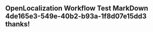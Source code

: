 <properties
ms.topic="hero-topic"
ms.test1="hero-topic"
ms.test2="test"/>

## OpenLocalization Workflow Test MarkDown 4de165e3-549e-40b2-b93a-1f8d07e15dd3 thanks!
